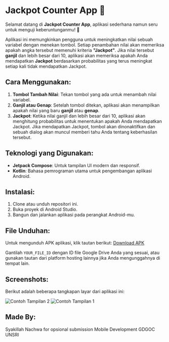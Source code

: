 # Jackpot Counter App 🎉

Selamat datang di **Jackpot Counter App**, aplikasi sederhana namun seru untuk menguji keberuntunganmu! 🎰

Aplikasi ini memungkinkan pengguna untuk meningkatkan nilai sebuah variabel dengan menekan tombol. Setiap penambahan nilai akan memeriksa apakah angka tersebut memenuhi kriteria **"Jackpot"**. Jika nilai tersebut **ganjil** dan lebih besar dari 10, aplikasi akan memeriksa apakah Anda mendapatkan **Jackpot** berdasarkan probabilitas yang terus meningkat setiap kali tidak mendapatkan Jackpot.

## Cara Menggunakan:
1. **Tombol Tambah Nilai**: Tekan tombol yang ada untuk menambah nilai variabel.
2. **Ganjil atau Genap**: Setelah tombol ditekan, aplikasi akan menampilkan apakah nilai yang baru **ganjil** atau **genap**.
3. **Jackpot**: Ketika nilai ganjil dan lebih besar dari 10, aplikasi akan menghitung probabilitas untuk menentukan apakah Anda mendapatkan Jackpot. Jika mendapatkan Jackpot, tombol akan dinonaktifkan dan sebuah dialog akan muncul memberi tahu Anda tentang keberhasilan tersebut.

## Teknologi yang Digunakan:
- **Jetpack Compose**: Untuk tampilan UI modern dan responsif.
- **Kotlin**: Bahasa pemrograman utama untuk pengembangan aplikasi Android.

## Instalasi:
1. Clone atau unduh repositori ini.
2. Buka proyek di Android Studio.
3. Bangun dan jalankan aplikasi pada perangkat Android-mu.

## File Unduhan:
Untuk mengunduh APK aplikasi, klik tautan berikut:
[Download APK](https://drive.google.com/uc?id=YOUR_FILE_ID)

Gantilah `YOUR_FILE_ID` dengan ID file Google Drive Anda yang sesuai, atau gunakan tautan dari platform hosting lainnya jika Anda mengunggahnya di tempat lain.

## Screenshots:
Berikut adalah beberapa tangkapan layar dari aplikasi ini:

![Contoh Tampilan 2](https://drive.google.com/uc?id=1tyYtGrMawl9DmDN16Y1H0rGgntwLYBgi)
![Contoh Tampilan 1](https://drive.google.com/uc?id=1oAjcj5zfMbNJonC9dAKYXVXM_0W4gOpN)

## Made By:
Syakillah Nachwa for opsional submission Mobile Development GDGOC UNSRI
